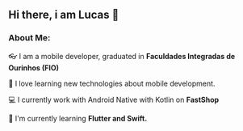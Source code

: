 ## Hi there, i am Lucas 👋

### About Me: 

👓  I am a mobile developer, graduated in **Faculdades Integradas de Ourinhos (FIO)**

🔭  I love learning new technologies about mobile development.

💻  I currently work with Android Native with Kotlin on **FastShop**

🌱  I'm currently learning **Flutter and Swift.**
